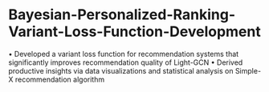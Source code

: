 # Bayesian-Personalized-Ranking-Variant-Loss-Function-Development

• Developed a variant loss function for recommendation systems that significantly improves recommendation quality of Light-GCN
• Derived productive insights via data visualizations and statistical analysis on Simple-X recommendation algorithm
